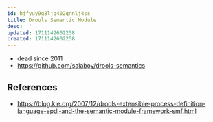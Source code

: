 ```yaml
---
id: hjfyuy9g8ljq402qnnlj4ss
title: Drools Semantic Module
desc: ''
updated: 1711142602258
created: 1711142602258
---
```


- dead since 2011
- https://github.com/salaboy/drools-semantics

## References

- https://blog.kie.org/2007/12/drools-extensible-process-definition-language-epdl-and-the-semantic-module-framework-smf.html
